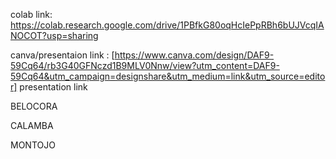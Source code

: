 colab link: https://colab.research.google.com/drive/1PBfkG80oqHcIePpRBh6bUJVcqIANOCOT?usp=sharing

canva/presentaion link : [https://www.canva.com/design/DAF9-59Cq64/rb3G40GFNczd1B9MLV0Nnw/view?utm_content=DAF9-59Cq64&utm_campaign=designshare&utm_medium=link&utm_source=editor] presentation link


BELOCORA

CALAMBA

MONTOJO
